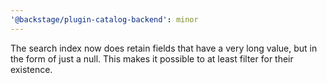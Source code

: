 ```yaml
---
'@backstage/plugin-catalog-backend': minor
---
```


The search index now does retain fields that have a very long value, but in the form of just a null. This makes it possible to at least filter for their existence.

